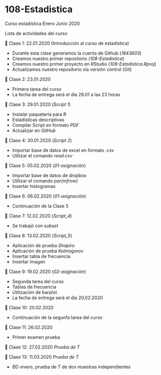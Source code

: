 # 108-Estadistica
Curso estadística Enero Junio 2020

Lista de actividades del curso

:paperclip: Clase 1: 22.01.2020 (Introducción al curso de estadística)
  + Durante esta clase generamos la cuenta de Github (*1843603*)
  + Creamos nuestro primer repositorio (*108-Estadistica*)
  + Creamos nuestro primer proyecto en RStudio (*108-Estadistica.Rproj*)
  + Actualizamos nuestro repositorio vía versión control (*Git*)
  
  
:paperclip: Clase 2: 23.01.2020
  + Primera tarea del curso
  + La fecha de entrega será el día 28.01 a las 23 horas


:paperclip: Clase 3: 29.01.2020 (*Script 1*)
  + Instalar paquetería para R
  + Estadísticas descriptivas
  + Compilar Script en formato *PDF*
  + Actualizar en *GitHub*
  
  
:paperclip: Clase 4: 30.01.2020 (*Script 2*)
  + Importar base de datos de excel en formato *.csv*
  + Utilizar el comando *read.csv*
  
  
:paperclip: Clase 5: 05.02.2020 (*01-asignación*)
  + Importar base de datos de dropbox
  + Utilizar el comando *par(mfrow)*
  + Insertar histogramas
  
  
:paperclip: Clase 6: 06.02.2020 (*01-asignación*)
  + Continuación de la Clase 5
  
  
:paperclip: Clase 7: 12.02.2020 (*Script_4*)
  + Se trabajó con *subset*
  
  
:paperclip: Clase 8: 13.02.2020 (*Script_5*)
  + Aplicación de prueba *Shapiro*
  + Aplicación de prueba *Kolmogorov*
  + Insertar tabla de frecuencia
  + Insertar imagen
  
  
:paperclip: Clase 9: 19.02.2020 (*02-asignación*)
  + Segunda tarea del curso
  + Tablas de frecuencia
  + Utilización de barplot
  + La fecha de entrega será el día 20.02.2020
  

:paperclip: Clase 10: 20.02.2020 
  + Continuación de la segunfa tarea del curso
  
  
:paperclip: Clase 11: 26.02.2020
  + Primer examen prueba
  
  
:paperclip: Clase 12: 27.02.2020 *Prueba de T*


:paperclip: Clase 13: 11.03.2020 *Prueba de T*
  + BD vivero, prueba de T de dos muestras independientes






  
  

  
  
  
  